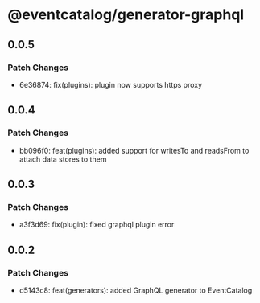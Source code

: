 # @eventcatalog/generator-graphql

## 0.0.5

### Patch Changes

- 6e36874: fix(plugins): plugin now supports https proxy

## 0.0.4

### Patch Changes

- bb096f0: feat(plugins): added support for writesTo and readsFrom to attach data stores to them

## 0.0.3

### Patch Changes

- a3f3d69: fix(plugin): fixed graphql plugin error

## 0.0.2

### Patch Changes

- d5143c8: feat(generators): added GraphQL generator to EventCatalog
